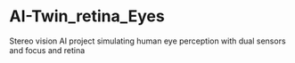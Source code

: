 # AI-Twin_retina_Eyes
Stereo vision AI project simulating human eye perception with dual sensors and focus and retina
